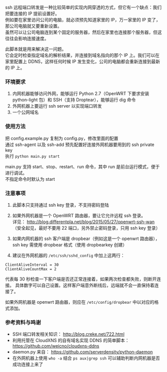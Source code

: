 ssh 远程端口转发是一种比较简单的实现内网穿透的方式，但它有一个缺点：我们把要连接的 IP 提前设置好。  
例如要在家里访问公司的电脑，就必须预先知道家里的 IP，万一家里的 IP 变了，那公司电脑就又要重新设置。  
虽然可以让公司电脑连到某个固定的服务器，然后在家里也连接那个服务器，但这往往会影响连接速度。  

此脚本就是用来解决这一问题。  
它会定时检查指定域名的解析结果，并连接到域名指向的那个 IP 上。我们可以在家里配置上 DDNS，这样任何时候 IP 发生变化，公司的电脑都会重新连接到最新的 IP 上。  


### 环境要求

1. 内网机器能够访问外网，能够运行 Python 2.7（OpenWRT 下要求安装 python-light 包）和 SSH（支持 Droptear），能够运行 dig 命令
2. 外网机器上要运行 ssh server 以实现端口转发
3. 一个公网域名

### 使用方法

把 config.example.py 复制为 config.py，修改里面的配置  
通过 ssh-agent 以及 ssh-add 预先配置好连接外网机器要用到的 ssh private key  
执行 `python main.py start`  

main.py 支持 start、stop、restart、run 命令，其中 run 是前台运行模式，便于进行调试。  
不指定命令时默认为 start  


### 注意事项

1. 此脚本只支持通过 ssh key 登录，不支持密码登陆  

2. 如果外网机器是一个 OpenWRT 路由器，要让它允许远程 ssh 登录。  
   详见： http://blog.differentpla.net/blog/2015/05/27/openwrt-ssh-wan  
   （安全起见，最好不要用 22 端口，另外禁止密码登录，只用 ssh key 登录）  

3. 如果内网机器的 ssh 客户端是 dropbear（例如这是一个 openwrt 路由器），ssh key 需使用 dropbear 格式（使用 dropbearkey 创建）  

4. 建议在外网机器的 `/etc/ssh/sshd_config` 中加上这两行：

```
ClientAliveInterval = 30
ClientAliveCountMax = 2
```

   代表每 30 秒检查一下客户端是否还正常连接着，如果两次检查都失败，则断开连接。
   具体数字可以自己设置。这样客户端意外断线后，远端就不会一直保持着连接了。

   如果外网机器是 openwrt 路由器，则应在 `/etc/config/dropbear` 中以对应的格式添加。


### 参考资料与鸣谢

- SSH 端口转发相关知识： http://blog.creke.net/722.html
- 利用托管在 CloudXNS 的自有域名实现 DDNS 的简单脚本：https://github.com/weicno/cloudxns-ddns
- daemon.py 来自： https://github.com/serverdensity/python-daemon
- 在外网机器上使用 `who -a` 结合 `ps aux|grep ssh` 可以辅助判断内网机器是否成功连接上来了
